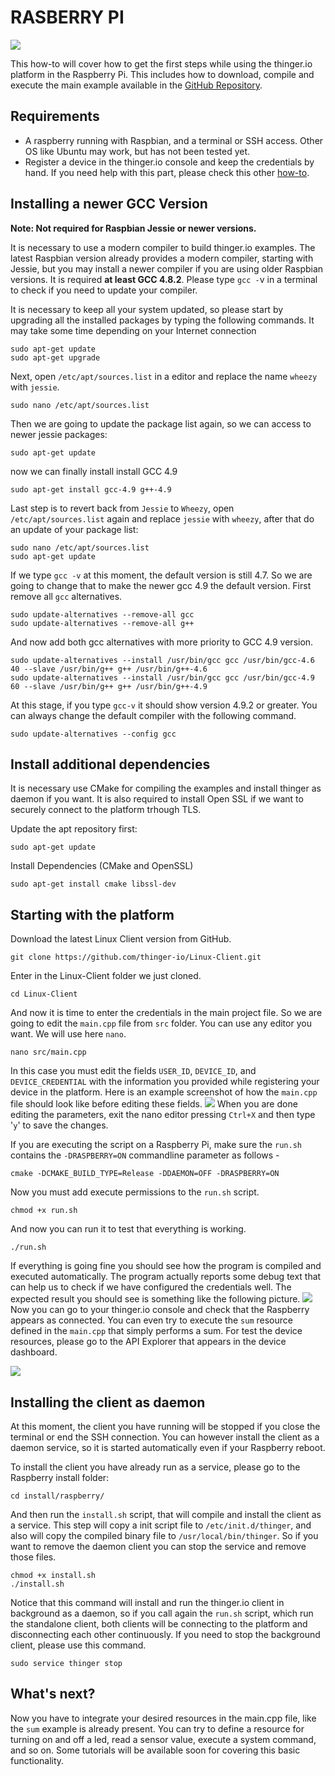 # RASBERRY PI

![](https://discoursefiles.s3-eu-west-1.amazonaws.com/original/1X/67c344bcaf24746012ef751c63731fa96b457e4a.gif)

This how-to will cover how to get the first steps while using the thinger.io platform in the Raspberry Pi. This includes how to download, compile and execute the main example available in the [GitHub Repository](https://github.com/thinger-io/Linux-Client).

## Requirements

* A raspberry running with Raspbian, and a terminal or SSH access. Other OS like Ubuntu may work, but has not been tested yet.
* Register a device in the thinger.io console and keep the credentials by hand. If you need help with this part, please check this other [how-to](https://community.thinger.io/t/register-a-device-in-the-console/23).

## Installing a newer GCC Version

**Note: Not required for Raspbian Jessie or newer versions.**

It is necessary to use a modern compiler to build thinger.io examples. The latest Raspbian version already provides a modern compiler, starting with Jessie, but you may install a newer compiler if you are using older Raspbian versions. It is required **at least GCC 4.8.2**. Please type `gcc -`v in a terminal to check if you need to update your compiler.

It is necessary to keep all your system updated, so please start by upgrading all the installed packages by typing the following commands. It may take some time depending on your Internet connection

```text
sudo apt-get update
sudo apt-get upgrade
```

Next, open `/etc/apt/sources.list` in a editor and replace the name `wheezy` with `jessie`.

```text
sudo nano /etc/apt/sources.list
```

Then we are going to update the package list again, so we can access to newer jessie packages:

```text
sudo apt-get update
```

now we can finally install install GCC 4.9

```text
sudo apt-get install gcc-4.9 g++-4.9
```

Last step is to revert back from `Jessie` to `Wheezy`, open `/etc/apt/sources.list` again and replace `jessie` with `wheezy`, after that do an update of your package list:

```text
sudo nano /etc/apt/sources.list
sudo apt-get update
```

If we type `gcc -v` at this moment, the default version is still 4.7. So we are going to change that to make the newer gcc 4.9 the default version. First remove all `gcc` alternatives.

```text
sudo update-alternatives --remove-all gcc
sudo update-alternatives --remove-all g++
```

And now add both gcc alternatives with more priority to GCC 4.9 version.

```text
sudo update-alternatives --install /usr/bin/gcc gcc /usr/bin/gcc-4.6 40 --slave /usr/bin/g++ g++ /usr/bin/g++-4.6
sudo update-alternatives --install /usr/bin/gcc gcc /usr/bin/gcc-4.9 60 --slave /usr/bin/g++ g++ /usr/bin/g++-4.9
```

At this stage, if you type `gcc-v` it should show version 4.9.2 or greater. You can always change the default compiler with the following command.

```text
sudo update-alternatives --config gcc
```

## Install additional dependencies

It is necessary use CMake for compiling the examples and install thinger as daemon if you want. It is also required to install Open SSL if we want to securely connect to the platform trhough TLS.

Update the apt repository first:

```text
sudo apt-get update
```

Install Dependencies \(CMake and OpenSSL\)

```text
sudo apt-get install cmake libssl-dev
```

## Starting with the platform

Download the latest Linux Client version from GitHub.

```text
git clone https://github.com/thinger-io/Linux-Client.git
```

Enter in the Linux-Client folder we just cloned.

```text
cd Linux-Client
```

And now it is time to enter the credentials in the main project file. So we are going to edit the `main.cpp` file from `src` folder. You can use any editor you want. We will use here `nano`.

```text
nano src/main.cpp
```

In this case you must edit the fields `USER_ID`, `DEVICE_ID`, and `DEVICE_CREDENTIAL` with the information you provided while registering your device in the platform. Here is an example screenshot of how the `main.cpp` file should look like before editing these fields. ![](https://discoursefiles.s3-eu-west-1.amazonaws.com/original/1X/2697e5c757b23eec7537fc9ac232544f5923d583.png) When you are done editing the parameters, exit the nano editor pressing `Ctrl+X` and then type '`y`' to save the changes.

If you are executing the script on a Raspberry Pi, make sure the `run.sh` contains the `-DRASPBERRY=ON` commandline parameter as follows -

```text
cmake -DCMAKE_BUILD_TYPE=Release -DDAEMON=OFF -DRASPBERRY=ON
```

Now you must add execute permissions to the `run.sh` script.

```text
chmod +x run.sh
```

And now you can run it to test that everything is working.

```text
./run.sh
```

If everything is going fine you should see how the program is compiled and executed automatically. The program actually reports some debug text that can help us to check if we have configured the credentials well. The expected result you should see is something like the following picture. ![](https://discoursefiles.s3-eu-west-1.amazonaws.com/original/1X/e321714a8b9fcac120cb1dafae8502cca65e9b39.png) Now you can go to your thinger.io console and check that the Raspberry appears as connected. You can even try to execute the `sum` resource defined in the `main.cpp` that simply performs a sum. For test the device resources, please go to the API Explorer that appears in the device dashboard.

![](https://discoursefiles.s3-eu-west-1.amazonaws.com/original/1X/7b3bf8846f66eb57b422a803ac157560ea608e19.png)

## Installing the client as daemon

At this moment, the client you have running will be stopped if you close the terminal or end the SSH connection. You can however install the client as a daemon service, so it is started automatically even if your Raspberry reboot.

To install the client you have already run as a service, please go to the Raspberry install folder:

```text
cd install/raspberry/
```

And then run the `install.sh` script, that will compile and install the client as a service. This step will copy a init script file to `/etc/init.d/thinger`, and also will copy the compiled binary file to `/usr/local/bin/thinger`. So if you want to remove the daemon client you can stop the service and remove those files.

```text
chmod +x install.sh
./install.sh 
```

Notice that this command will install and run the thinger.io client in background as a daemon, so if you call again the `run.sh` script, which run the standalone client, both clients will be connecting to the platform and disconnecting each other continuously. If you need to stop the background client, please use this command.

```text
sudo service thinger stop
```

## What's next?

Now you have to integrate your desired resources in the main.cpp file, like the `sum` example is already present. You can try to define a resource for turning on and off a led, read a sensor value, execute a system command, and so on. Some tutorials will be available soon for covering this basic functionality.

